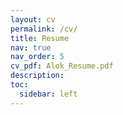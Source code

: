 ```yaml
---
layout: cv
permalink: /cv/
title: Resume
nav: true
nav_order: 5
cv_pdf: Alok_Resume.pdf
description: 
toc:
  sidebar: left
---
```

